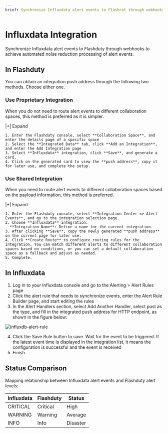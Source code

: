 ```yaml
---
brief: Synchronize Influxdata alert events to Flashcat through webhooks to achieve automated noise reduction processing of alert events
---
```


# Influxdata Integration

Synchronize Influxdata alert events to Flashduty through webhooks to achieve automated noise reduction processing of alert events.

## In Flashduty
You can obtain an integration push address through the following two methods. Choose either one.

### Use Proprietary Integration

When you do not need to route alert events to different collaboration spaces, this method is preferred as it is simpler.

|+| Expand

    1. Enter the Flashduty console, select **Collaboration Space**, and enter the details page of a specific space
    2. Select the **Integrated Data** tab, click **Add an Integration**, and enter the Add Integration page
    3. Select **Influxdata** integration, click **Save**, and generate a card.
    4. Click on the generated card to view the **push address**, copy it for later use, and complete the setup.

### Use Shared Integration

When you need to route alert events to different collaboration spaces based on the payload information, this method is preferred.

|+| Expand

    1. Enter the Flashduty console, select **Integration Center => Alert Events**, and go to the integration selection page.
    2. Choose **Influxdata** integration:
    - **Integration Name**: Define a name for the current integration.
    3. After clicking **Save**, copy the newly generated **push address** on the current page for later use.
    4. Click **Create Route** to configure routing rules for the integration. You can match different alerts to different collaboration spaces based on conditions, or you can set a default collaboration space as a fallback and adjust as needed.
    5. Complete.

## In Influxdata

1. Log in to your Influxdata console and go to the Alerting > Alert Rules page
2. Click the alert rule that needs to synchronize events, enter the Alert Rule Builder page, and start editing the rules
3. In the Alert Handlers section, select Add Another Handler, select post as the type, and fill in the integrated push address for HTTP endpoint, as shown in the figure below:

![influxdb-alert-rule](https://fcimg.3ti.site/zh/flashduty/mixin/alert_integration/influxdata/1.avif)

4. Click the Save Rule button to save. Wait for the event to be triggered. If the latest event time is displayed in the integration list, it means the configuration is successful and the event is received
5. Finish

## Status Comparison

Mapping relationship between Influxdata alert events and Flashduty alert levels:

| Influxdata |  Flashduty  | Status |
| ---------- | -------- | ---- |
| CRITICAL   | Critical | High |
| WARNING    | Warning  | Average |
| INFO       | Info     | Disaster |